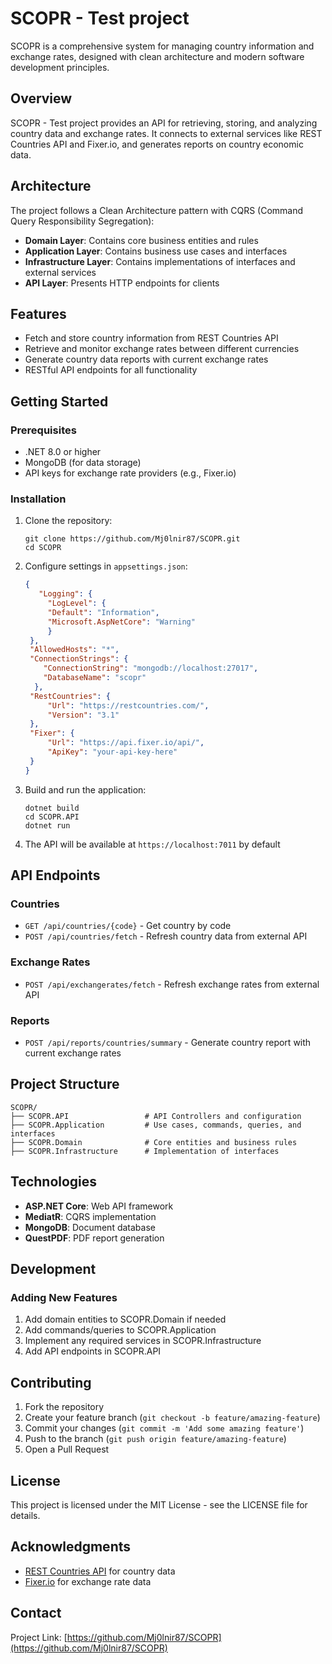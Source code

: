 # SCOPR - Test project

SCOPR is a comprehensive system for managing country information and exchange rates, designed with clean architecture and modern software development principles.

## Overview

SCOPR - Test project provides an API for retrieving, storing, and analyzing country data and exchange rates. It connects to external services like REST Countries API and Fixer.io, and generates reports on country economic data.

## Architecture

The project follows a Clean Architecture pattern with CQRS (Command Query Responsibility Segregation):

- **Domain Layer**: Contains core business entities and rules
- **Application Layer**: Contains business use cases and interfaces
- **Infrastructure Layer**: Contains implementations of interfaces and external services
- **API Layer**: Presents HTTP endpoints for clients

## Features

- Fetch and store country information from REST Countries API
- Retrieve and monitor exchange rates between different currencies
- Generate country data reports with current exchange rates
- RESTful API endpoints for all functionality

## Getting Started

### Prerequisites

- .NET 8.0 or higher
- MongoDB (for data storage)
- API keys for exchange rate providers (e.g., Fixer.io)

### Installation

1. Clone the repository:
   ```
   git clone https://github.com/Mj0lnir87/SCOPR.git
   cd SCOPR
   ```

2. Configure settings in `appsettings.json`:
   ```json
   {
      "Logging": {
        "LogLevel": {
        "Default": "Information",
        "Microsoft.AspNetCore": "Warning"
        }
    },
    "AllowedHosts": "*",
    "ConnectionStrings": {
       "ConnectionString": "mongodb://localhost:27017",
       "DatabaseName": "scopr"
     },
    "RestCountries": {
        "Url": "https://restcountries.com/",
        "Version": "3.1"
    },
    "Fixer": {
        "Url": "https://api.fixer.io/api/",
        "ApiKey": "your-api-key-here"
    }
   }
   ```

3. Build and run the application:
   ```
   dotnet build
   cd SCOPR.API
   dotnet run
   ```

4. The API will be available at `https://localhost:7011` by default

## API Endpoints

### Countries

- `GET /api/countries/{code}` - Get country by code
- `POST /api/countries/fetch` - Refresh country data from external API

### Exchange Rates

- `POST /api/exchangerates/fetch` - Refresh exchange rates from external API

### Reports

- `POST /api/reports/countries/summary` - Generate country report with current exchange rates

## Project Structure

```
SCOPR/
├── SCOPR.API                 # API Controllers and configuration
├── SCOPR.Application         # Use cases, commands, queries, and interfaces
├── SCOPR.Domain              # Core entities and business rules
├── SCOPR.Infrastructure      # Implementation of interfaces

```

## Technologies

- **ASP.NET Core**: Web API framework
- **MediatR**: CQRS implementation
- **MongoDB**: Document database
- **QuestPDF**: PDF report generation

## Development

### Adding New Features

1. Add domain entities to SCOPR.Domain if needed
2. Add commands/queries to SCOPR.Application
3. Implement any required services in SCOPR.Infrastructure
4. Add API endpoints in SCOPR.API

## Contributing

1. Fork the repository
2. Create your feature branch (`git checkout -b feature/amazing-feature`)
3. Commit your changes (`git commit -m 'Add some amazing feature'`)
4. Push to the branch (`git push origin feature/amazing-feature`)
5. Open a Pull Request

## License

This project is licensed under the MIT License - see the LICENSE file for details.

## Acknowledgments

- [REST Countries API](https://restcountries.com) for country data
- [Fixer.io](https://fixer.io) for exchange rate data

## Contact

Project Link: [https://github.com/Mj0lnir87/SCOPR](https://github.com/Mj0lnir87/SCOPR)